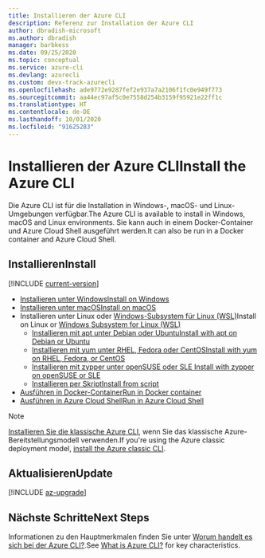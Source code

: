 ```yaml
---
title: Installieren der Azure CLI
description: Referenz zur Installation der Azure CLI
author: dbradish-microsoft
ms.author: dbradish
manager: barbkess
ms.date: 09/25/2020
ms.topic: conceptual
ms.service: azure-cli
ms.devlang: azurecli
ms.custom: devx-track-azurecli
ms.openlocfilehash: ade9772e9287fef2e937a7a2106f1fc0e949f773
ms.sourcegitcommit: aa44ec97af5c0e7558d254b3159f95921e22ff1c
ms.translationtype: HT
ms.contentlocale: de-DE
ms.lasthandoff: 10/01/2020
ms.locfileid: "91625283"
---
```

# <a name="install-the-azure-cli"></a><span data-ttu-id="3882d-103">Installieren der Azure CLI</span><span class="sxs-lookup"><span data-stu-id="3882d-103">Install the Azure CLI</span></span>

<span data-ttu-id="3882d-104">Die Azure CLI ist für die Installation in Windows-, macOS- und Linux-Umgebungen verfügbar.</span><span class="sxs-lookup"><span data-stu-id="3882d-104">The Azure CLI is available to install in Windows, macOS and Linux environments.</span></span>  <span data-ttu-id="3882d-105">Sie kann auch in einem Docker-Container und Azure Cloud Shell ausgeführt werden.</span><span class="sxs-lookup"><span data-stu-id="3882d-105">It can also be run in a Docker container and Azure Cloud Shell.</span></span>

## <a name="install"></a><span data-ttu-id="3882d-106">Installieren</span><span class="sxs-lookup"><span data-stu-id="3882d-106">Install</span></span>

[!INCLUDE [current-version](includes/current-version.md)]

* [<span data-ttu-id="3882d-107">Installieren unter Windows</span><span class="sxs-lookup"><span data-stu-id="3882d-107">Install on Windows</span></span>](install-azure-cli-windows.md)
* [<span data-ttu-id="3882d-108">Installieren unter macOS</span><span class="sxs-lookup"><span data-stu-id="3882d-108">Install on macOS</span></span>](install-azure-cli-macos.md)
* <span data-ttu-id="3882d-109">Installieren unter Linux oder [Windows-Subsystem für Linux (WSL)](/windows/wsl/about)</span><span class="sxs-lookup"><span data-stu-id="3882d-109">Install on Linux or [Windows Subsystem for Linux (WSL)](/windows/wsl/about)</span></span>
  * [<span data-ttu-id="3882d-110">Installieren mit apt unter Debian oder Ubuntu</span><span class="sxs-lookup"><span data-stu-id="3882d-110">Install with apt on Debian or Ubuntu</span></span>](install-azure-cli-apt.md)
  * [<span data-ttu-id="3882d-111">Installieren mit yum unter RHEL, Fedora oder CentOS</span><span class="sxs-lookup"><span data-stu-id="3882d-111">Install with yum on RHEL, Fedora, or CentOS</span></span>](install-azure-cli-yum.md)
  * [<span data-ttu-id="3882d-112">Installieren mit zypper unter openSUSE oder SLE </span><span class="sxs-lookup"><span data-stu-id="3882d-112">Install with zypper on openSUSE or SLE</span></span>](install-azure-cli-zypper.md)
  * [<span data-ttu-id="3882d-113">Installieren per Skript</span><span class="sxs-lookup"><span data-stu-id="3882d-113">Install from script</span></span>](install-azure-cli-linux.md)
* [<span data-ttu-id="3882d-114">Ausführen in Docker-Container</span><span class="sxs-lookup"><span data-stu-id="3882d-114">Run in Docker container</span></span>](run-azure-cli-docker.md)
* [<span data-ttu-id="3882d-115">Ausführen in Azure Cloud Shell</span><span class="sxs-lookup"><span data-stu-id="3882d-115">Run in Azure Cloud Shell</span></span>](/azure/cloud-shell/quickstart)

> [!NOTE]
> <span data-ttu-id="3882d-116">[Installieren Sie die klassische Azure CLI](install-classic-cli.md), wenn Sie das klassische Azure-Bereitstellungsmodell verwenden.</span><span class="sxs-lookup"><span data-stu-id="3882d-116">If you're using the Azure classic deployment model, [install the Azure classic CLI](install-classic-cli.md).</span></span>

## <a name="update"></a><span data-ttu-id="3882d-117">Aktualisieren</span><span class="sxs-lookup"><span data-stu-id="3882d-117">Update</span></span>
[!INCLUDE [az-upgrade](includes/az-upgrade.md)]

## <a name="next-steps"></a><span data-ttu-id="3882d-118">Nächste Schritte</span><span class="sxs-lookup"><span data-stu-id="3882d-118">Next Steps</span></span>

<span data-ttu-id="3882d-119">Informationen zu den Hauptmerkmalen finden Sie unter [Worum handelt es sich bei der Azure CLI?](what-is-azure-cli.md).</span><span class="sxs-lookup"><span data-stu-id="3882d-119">See [What is Azure CLI?](what-is-azure-cli.md) for key characteristics.</span></span>
